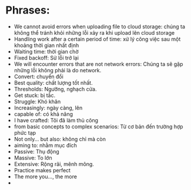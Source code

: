 # Phrases:
- We cannot avoid errors when uploading file to cloud storage: chúng ta không thể tránh khỏi những lỗi xảy ra khi upload lên cloud storage
- Handling work after a certain period of time: xử lý công việc sau một khoảng thời gian nhất định
- Waiting time: thời gian chờ 
- Fixed backoff: Sử lỗi trở lại 
- We will encounter errors that are not network errors: Chúng ta sẽ gặp những lỗi không phải là do network.
- Convert: chuyển đổi 
- Best quality: chất lượng tốt nhất.
- Thresholds: Ngưỡng, nghạch cửa.
- Get stuck: bị tắc. 
- Struggle: Khó khăn
- Increasingly: ngày càng, lên
- capable of: có khả năng 
- I have crafted: Tôi đã làm thủ công 
- from basic concepts to complex scenarios: Từ cơ bản đến trường hợp phức tạp 
- Not only... but also: không chỉ mà còn 
- aiming to: nhằm mục đích
- Passive: Thụ động
- Massive: To lớn
- Extensive: Rộng rãi, mênh mông.
- Practice makes perfect 
- The more you..., the more
- 